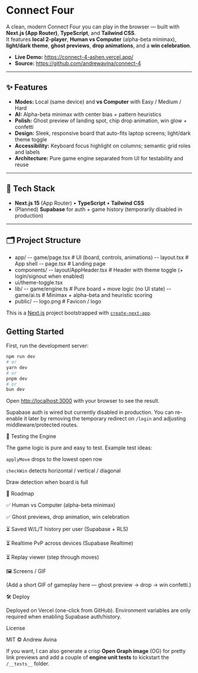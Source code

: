 # Connect Four

A clean, modern Connect Four you can play in the browser — built with **Next.js (App Router)**, **TypeScript**, and **Tailwind CSS**.  
It features **local 2-player**, **Human vs Computer** (alpha-beta minimax), **light/dark theme**, **ghost previews**, **drop animations**, and a **win celebration**.

- **Live Demo:** https://connect-4-ashen.vercel.app/
- **Source:** https://github.com/andrewavina/connect-4

---

## ✨ Features

- **Modes:** Local (same device) and **vs Computer** with Easy / Medium / Hard
- **AI:** Alpha-beta minimax with center bias + pattern heuristics
- **Polish:** Ghost preview of landing spot, chip drop animation, win glow + confetti
- **Design:** Sleek, responsive board that auto-fits laptop screens; light/dark theme toggle
- **Accessibility:** Keyboard focus highlight on columns; semantic grid roles and labels
- **Architecture:** Pure game engine separated from UI for testability and reuse

---

## 🧱 Tech Stack

- **Next.js 15** (App Router) • **TypeScript** • **Tailwind CSS**
- (Planned) **Supabase** for auth + game history (temporarily disabled in production)

---

## 🗂️ Project Structure

- app/
  -- game/page.tsx # UI (board, controls, animations)
  -- layout.tsx # App shell
  -- page.tsx # Landing page
- components/
  -- layout/AppHeader.tsx # Header with theme toggle (+ login/signout when enabled)
- ui/theme-toggle.tsx
- lib/
  -- game/engine.ts # Pure board + move logic (no UI state)
  -- game/ai.ts # Minimax + alpha-beta and heuristic scoring
- public/
  -- logo.png # Favicon / logo

This is a [Next.js](https://nextjs.org) project bootstrapped with [`create-next-app`](https://nextjs.org/docs/app/api-reference/cli/create-next-app).

## Getting Started

First, run the development server:

```bash
npm run dev
# or
yarn dev
# or
pnpm dev
# or
bun dev
```

Open [http://localhost:3000](http://localhost:3000) with your browser to see the result.

Supabase auth is wired but currently disabled in production. You can re-enable it later by removing the temporary redirect on `/login` and adjusting middleware/protected routes.

🧪 Testing the Engine

The game logic is pure and easy to test. Example test ideas:

`applyMove` drops to the lowest open row

`checkWin` detects horizontal / vertical / diagonal

Draw detection when board is full

🧭 Roadmap

✅ Human vs Computer (alpha-beta minimax)

✅ Ghost previews, drop animation, win celebration

⏳ Saved W/L/T history per user (Supabase + RLS)

⏳ Realtime PvP across devices (Supabase Realtime)

⏳ Replay viewer (step through moves)

🖼️ Screens / GIF

(Add a short GIF of gameplay here — ghost preview → drop → win confetti.)

🛠️ Deploy

Deployed on Vercel (one-click from GitHub). Environment variables are only required when enabling Supabase auth/history.

License

MIT © Andrew Avina

If you want, I can also generate a crisp **Open Graph image** (OG) for pretty link previews and add a couple of **engine unit tests** to kickstart the `/__tests__` folder.
